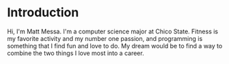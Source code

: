 # Introduction
Hi, I'm Matt Messa. I'm a computer science major at Chico State. Fitness is my favorite activity and my number one passion, and programming is something that I find fun and love to do. My dream would be to find a way to combine the two things I love most into a career. 
